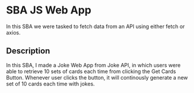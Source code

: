 # SBA JS Web App

In this SBA we were tasked to fetch data from an API using either fetch or axios.

## Description
In this SBA, I made a Joke Web App from Joke API,  in which users were able to retrieve 10 sets of cards each time from clicking the Get Cards Button. Whenever user clicks the button, it will continously generate  a new set of 10  cards each time  with jokes. 